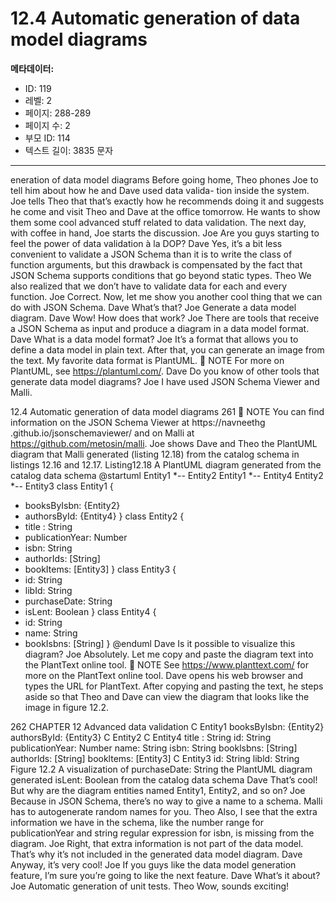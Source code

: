 # 12.4 Automatic generation of data model diagrams

**메타데이터:**
- ID: 119
- 레벨: 2
- 페이지: 288-289
- 페이지 수: 2
- 부모 ID: 114
- 텍스트 길이: 3835 문자

---

eneration of data model diagrams
Before going home, Theo phones Joe to tell him about how he and Dave used data valida-
tion inside the system. Joe tells Theo that that’s exactly how he recommends doing it and
suggests he come and visit Theo and Dave at the office tomorrow. He wants to show them
some cool advanced stuff related to data validation. The next day, with coffee in hand, Joe
starts the discussion.
Joe Are you guys starting to feel the power of data validation à la DOP?
Dave Yes, it’s a bit less convenient to validate a JSON Schema than it is to write the
class of function arguments, but this drawback is compensated by the fact that
JSON Schema supports conditions that go beyond static types.
Theo We also realized that we don’t have to validate data for each and every function.
Joe Correct. Now, let me show you another cool thing that we can do with JSON
Schema.
Dave What’s that?
Joe Generate a data model diagram.
Dave Wow! How does that work?
Joe There are tools that receive a JSON Schema as input and produce a diagram in
a data model format.
Dave What is a data model format?
Joe It’s a format that allows you to define a data model in plain text. After that, you
can generate an image from the text. My favorite data format is PlantUML.
 NOTE For more on PlantUML, see https://plantuml.com/.
Dave Do you know of other tools that generate data model diagrams?
Joe I have used JSON Schema Viewer and Malli.

12.4 Automatic generation of data model diagrams 261
 NOTE You can find information on the JSON Schema Viewer at https://navneethg
.github.io/jsonschemaviewer/ and on Malli at https://github.com/metosin/malli.
Joe shows Dave and Theo the PlantUML diagram that Malli generated (listing 12.18) from
the catalog schema in listings 12.16 and 12.17.
Listing12.18 A PlantUML diagram generated from the catalog data schema
@startuml
Entity1 *-- Entity2
Entity1 *-- Entity4
Entity2 *-- Entity3
class Entity1 {
+ booksByIsbn: {Entity2}
+ authorsById: {Entity4}
}
class Entity2 {
+ title : String
+ publicationYear: Number
+ isbn: String
+ authorIds: [String]
+ bookItems: [Entity3]
}
class Entity3 {
+ id: String
+ libId: String
+ purchaseDate: String
+ isLent: Boolean
}
class Entity4 {
+ id: String
+ name: String
+ bookIsbns: [String]
}
@enduml
Dave Is it possible to visualize this diagram?
Joe Absolutely. Let me copy and paste the diagram text into the PlantText online
tool.
 NOTE See https://www.planttext.com/ for more on the PlantText online tool.
Dave opens his web browser and types the URL for PlantText. After copying and pasting
the text, he steps aside so that Theo and Dave can view the diagram that looks like the
image in figure 12.2.

262 CHAPTER 12 Advanced data validation
C Entity1
booksByIsbn: {Entity2}
authorsById: {Entity3}
C Entity2 C Entity4
title : String id: String
publicationYear: Number name: String
isbn: String booklsbns: [String]
authorlds: [String]
bookltems: [Entity3]
C Entity3
id: String
libld: String
Figure 12.2 A visualization of
purchaseDate: String
the PlantUML diagram generated
isLent: Boolean
from the catalog data schema
Dave That’s cool! But why are the diagram entities named Entity1, Entity2, and
so on?
Joe Because in JSON Schema, there’s no way to give a name to a schema. Malli has
to autogenerate random names for you.
Theo Also, I see that the extra information we have in the schema, like the number
range for publicationYear and string regular expression for isbn, is missing
from the diagram.
Joe Right, that extra information is not part of the data model. That’s why it’s not
included in the generated data model diagram.
Dave Anyway, it’s very cool!
Joe If you guys like the data model generation feature, I’m sure you’re going to
like the next feature.
Dave What’s it about?
Joe Automatic generation of unit tests.
Theo Wow, sounds exciting!